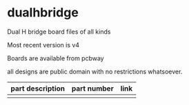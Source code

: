 # dualhbridge
Dual H bridge board files of all kinds

Most recent version is v4

Boards are available from pcbway

all designs are public domain with no restrictions whatsoever.

| part description | part number | link|
|------------------|-------------|-----|
|                  |             |     |

